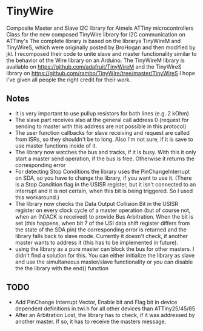 # TinyWire
Composite Master and Slave I2C library for Atmels ATTiny microcontrollers
Class for the new composed TinyWire library for I2C communication on ATTiny's
The complete library is based on the librarys TinyWireM and TinyWireS, which were originally posted by
BroHogan and then modified by jkl. I recomposed their code to unite slave and master functionality similar
to the behavior of the Wire library on an Arduino. The TinyWireM library is available on https://github.com/adafruit/TinyWireM
and the TinyWireS library on https://github.com/rambo/TinyWire/tree/master/TinyWireS
I hope I've given all people the right credit for their work.

## Notes
 * It is very important to use pullup resistors for both lines (e.g. 2 kOhm)
 * The slave part receives also at the general call address 0 (request for sending to master with this address are not possible in this protocol)
 * The user function callbacks for slave receiving and request are called from ISRs, so they shouldn't be to long. Also I'm not sure, if it is save to use master functions inside of it.
 * The library now watches the bus and tracks, if it is busy. With this it only start a master send operation, if the bus is free. Otherwise it returns the corresponding error
 * For detecting Stop Conditions the library uses the PinChangeInterrupt on SDA, so you have to change the library, if you want to use it. (There is a Stop Condition flag in the USISR register, but it isn't connected to an interrupt and it is not certain, when this bit is being triggered. So I used this workaround.)
 * The library now checks the Data Output Collision Bit in the USISR register on every clock cycle of a master operation (but of course not, when an (N)ACK is received) to provide Bus Arbitration. When the bit is set (this happens, when bit 7 of the USI data shift register differs from the state of the SDA pin) the corresponding error is returned and the library falls back to slave mode. Currently it doesn't check, if another master wants to address it (this has to be implemented in future).
 * using the library as a pure master can block the bus for other masters. I didn't find a solution for this. You can either initialize the library as slave and use the simultaneous master/slave functionality or you can disable the the library with the end() function

## TODO
 * Add PinChange Interrupt Vector, Enable bit and Flag bit in device dependent definitions in twi.h for all other devices than ATTiny25/45/85
 * After an Arbitration Lost, the library has to check, if it was addressed by another master. If so, it has to receive the masters message.
